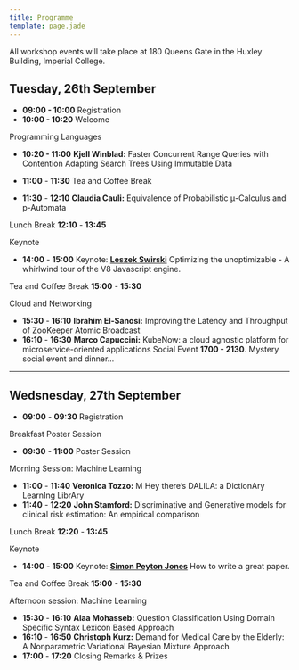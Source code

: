 ```yaml
---
title: Programme
template: page.jade
---
```


All workshop events will take place at 180 Queens Gate in the Huxley Building, Imperial College.

## Tuesday, 26th September

* **09:00 - 10:00**	Registration
* **10:00 - 10:20**	Welcome

<!-- (**Chair:**) -->
Programming Languages
* **10:20 - 11:00**	**Kjell Winblad:** Faster Concurrent Range Queries with Contention Adapting Search Trees Using Immutable Data

* **11:00** - **11:30** Tea and Coffee Break

* **11:30** - **12:10**	**Claudia Cauli:** Equivalence of Probabilistic μ-Calculus and p-Automata

Lunch Break **12:10** - **13:45**

Keynote

* **14:00** - **15:00**	Keynote: [**Leszek Swirski**](/2017/keynotes.html) Optimizing the unoptimizable - A whirlwind tour of the V8 Javascript engine.

Tea and Coffee Break  **15:00** - **15:30**

Cloud and Networking
* **15:30** - **16:10** **Ibrahim El-Sanosi:**	Improving the Latency and Throughput of ZooKeeper Atomic Broadcast
* **16:10** - **16:30** **Marco Capuccini:**  KubeNow: a cloud agnostic platform for microservice-oriented applications
Social Event **1700 - 2130**. Mystery social event and dinner...

---

## Wedsnesday, 27th September

* **09:00** - **09:30**	Registration

Breakfast Poster Session
* **09:30** - **11:00** Poster Session

Morning Session: Machine Learning
* **11:00** - **11:40**	**Veronica Tozzo:** M Hey there’s DALILA: a DictionAry LearnIng LibrAry
* **11:40** - **12:20**	**John Stamford:** Discriminative and Generative models for clinical risk estimation: An empirical comparison

Lunch Break **12:20** - **13:45**

Keynote

* **14:00** - **15:00**	Keynote: [**Simon Peyton Jones**](/2017/keynotes.html) How to write a great paper.

Tea and Coffee Break **15:00** - **15:30**

Afternoon session: Machine Learning
* **15:30** - **16:10** **Alaa Mohasseb:**	Question Classification Using Domain Specific Syntax Lexicon Based Approach
* **16:10** - **16:50** **Christoph Kurz:**  Demand for Medical Care by the Elderly: A Nonparametric Variational Bayesian Mixture Approach
* **17:00** - **17:20** 	Closing Remarks & Prizes
